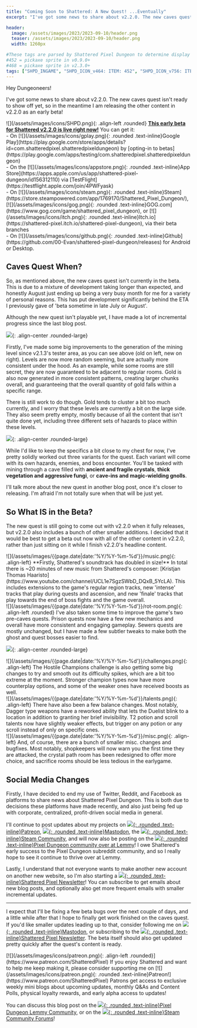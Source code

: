 ```yaml
---
title: "Coming Soon to Shattered: A New Quest! ...Eventually"
excerpt: "I've got some news to share about v2.2.0. The new caves quest isn't ready to show off yet, so in the meantime I am releasing the other content in v2.2.0 as an early beta!"

header:
  image: /assets/images/2023/2023-09-10/header.png
  teaser: /assets/images/2023/2023-09-10/header.png
  width: 1260px

#These tags are parsed by Shattered Pixel Dungeon to determine display in its news feed
#452 = pickaxe sprite in v0.9.0+
#468 = pickaxe sprite in v2.3.0+
tags: ["SHPD_INGAME", "SHPD_ICON_v464: ITEM: 452", "SHPD_ICON_v756: ITEM: 468"]
---
```


Hey Dungeoneers!

I've got some news to share about v2.2.0. The new caves quest isn't ready to show off yet, so in the meantime I am releasing the other content in v2.2.0 as an early beta!

<div markdown="1" class="img-text">
![](/assets/images/icons/SHPD.png){: .align-left .rounded} <b><u>This early beta for Shattered v2.2.0 is live right now!</u></b> You can get it:<br>- On [![](/assets/images/icons/gplay.png){: .rounded .text-inline}Google Play](https://play.google.com/store/apps/details?id=com.shatteredpixel.shatteredpixeldungeon) by [opting-in to betas](https://play.google.com/apps/testing/com.shatteredpixel.shatteredpixeldungeon)<br>- On the [![](/assets/images/icons/appstore.png){: .rounded .text-inline}App Store](https://apps.apple.com/us/app/shattered-pixel-dungeon/id156312110) via [TestFlight](https://testflight.apple.com/join/4PWFyask)<br>- On [![](/assets/images/icons/steam.png){: .rounded .text-inline}Steam](https://store.steampowered.com/app/1769170/Shattered_Pixel_Dungeon/), [![](/assets/images/icons/gog.png){: .rounded .text-inline}GOG.com](https://www.gog.com/game/shattered_pixel_dungeon), or [![](/assets/images/icons/itch.png){: .rounded .text-inline}Itch.io](https://shattered-pixel.itch.io/shattered-pixel-dungeon), via their beta branches<br>- On [![](/assets/images/icons/github.png){: .rounded .text-inline}Github](https://github.com/00-Evan/shattered-pixel-dungeon/releases) for Android or Desktop.
</div>

## Caves Quest When?

So, as mentioned above, the new caves quest isn't currently in the beta. This is due to a mixture of development taking longer than expected, and honestly August just ending up being a very busy month for me for a variety of personal reasons. This has put development significantly behind the ETA I previously gave of 'beta sometime in late July or August'.

Although the new quest isn't playable yet, I have made a lot of incremental progress since the last blog post.

![](/assets/images/{{page.date|date:'%Y/%Y-%m-%d'}}/levels.png){: .align-center .rounded-large}

Firstly, I've made some big improvements to the generation of the mining level since v2.1.3's tester area, as you can see above (old on left, new on right). Levels are now more random seeming, but are actually more consistent under the hood. As an example, while some rooms are still secret, they are now guaranteed to be adjacent to regular rooms. Gold is also now generated in more consistent patterns, creating larger chunks overall, and guaranteeing that the overall quantity of gold falls within a specific range.

There is still work to do though. Gold tends to cluster a bit too much currently, and I worry that these levels are currently a bit on the large side. They also seem pretty empty, mostly because of all the content that isn't quite done yet, including three different sets of hazards to place within these levels.

![](/assets/images/{{page.date|date:'%Y/%Y-%m-%d'}}/quest-types.png){: .align-center .rounded-large}

While I'd like to keep the specifics a bit close to my chest for now, I've pretty solidly worked out three variants for the quest. Each variant will come with its own hazards, enemies, and boss encounter. You'll be tasked with mining through a cave filled with **ancient and fragile crystals**, **thick vegetation and aggressive fungi**, or **cave-ins and magic-wielding gnolls**.

I'll talk more about the new quest in another blog post, once it's closer to releasing. I'm afraid I'm not totally sure when that will be just yet.

## So What IS in the Beta?

The new quest is still going to come out with v2.2.0 when it fully releases, but v2.2.0 also includes a bunch of other smaller additions. I decided that it would be best to get a beta out now with all of the other content in v2.2.0, rather than just sitting on it while I finish v2.2.0's headline content.

<div markdown="1" class="img-text">
![](/assets/images/{{page.date|date:'%Y/%Y-%m-%d'}}/music.png){: .align-left}
**Firstly, Shattered's soundtrack has doubled in size!** In total there is ~20 minutes of new music from Shattered's composer: [Kristjan Thomas Haaristo](https://www.youtube.com/channel/UCL1e7SgzSWbD_DQxB_5YcLA). This includes extensions to the game's regular region tracks, new 'intense' tracks that play during quests and ascension, and new 'finale' tracks that play towards the end of boss fights and the game overall.
</div>

<div markdown="1" class="img-text">
![](/assets/images/{{page.date|date:'%Y/%Y-%m-%d'}}/rot-room.png){: .align-left .rounded}
I've also taken some time to improve the game's two pre-caves quests. Prison quests now have a few new mechanics and overall have more consistent and engaging gameplay. Sewers quests are mostly unchanged, but I have made a few subtler tweaks to make both the ghost and quest bosses easier to find.
</div>

![](/assets/images/{{page.date|date:'%Y/%Y-%m-%d'}}/ghost.gif){: .align-center .rounded-large}

<div markdown="1" class="img-text">
![](/assets/images/{{page.date|date:'%Y/%Y-%m-%d'}}/challenges.png){: .align-left}
The Hostile Champions challenge is also getting some big changes to try and smooth out its difficulty spikes, which are a bit too extreme at the moment. Stronger champion types now have more counterplay options, and some of the weaker ones have received boosts as well.
</div>

<div markdown="1" class="img-text">
![](/assets/images/{{page.date|date:'%Y/%Y-%m-%d'}}/talents.png){: .align-left}
There have also been a few balance changes. Most notably, Dagger type weapons have a reworked ability that lets the Duelist blink to a location in addition to granting her brief invisibility. T2 potion and scroll talents now have slightly weaker effects, but trigger on any potion or any scroll instead of only on specific ones.
</div>

<div markdown="1" class="img-text">
![](/assets/images/{{page.date|date:'%Y/%Y-%m-%d'}}/misc.png){: .align-left}
And, of course, there are a bunch of smaller misc. changes and bugfixes. Most notably, shopkeepers will now warn you the first time they are attacked, the crystal path room has been redesigned to offer more choice, and sacrifice rooms should be less tedious in the earlygame.
</div>

## Social Media Changes

Firstly, I have decided to end my use of Twitter, Reddit, and Facebook as platforms to share news about Shattered Pixel Dungeon. This is both due to decisions these platforms have made recently, and also just being fed up with corporate, centralized, profit-driven social media in general.

I'll continue to post updates about my projects on [![](/assets/images/icons/patreon.png){: .rounded .text-inline}Patreon](https://www.patreon.com/ShatteredPixel), [![](/assets/images/icons/mastodon.png){: .rounded .text-inline}Mastodon](https://mastodon.gamedev.place/@ShatteredPixel), the [![](/assets/images/icons/steam.png){: .rounded .text-inline}Steam Community](https://steamcommunity.com/app/1769170/allnews/), and will now also be posting on the [![](/assets/images/icons/lemmy.png){: .rounded .text-inline}Pixel Dungeon community over at Lemmy](https://lemmy.world/c/pixeldungeon)! I owe Shattered's early success to the Pixel Dungeon subreddit community, and so I really hope to see it continue to thrive over at Lemmy.

Lastly, I understand that not everyone wants to make another new account on another new website, so I'm also starting a [![](/assets/images/icons/avatar.png){: .rounded .text-inline}Shattered Pixel Newsletter](/newsletter)! You can subscribe to get emails about new blog posts, and optionally also get more frequent emails with smaller incremental updates.

---

I expect that I'll be fixing a few beta bugs over the next couple of days, and a little while after that I hope to finally get work finished on the caves quest. If you'd like smaller updates leading up to that, consider following me on [![](/assets/images/icons/mastodon.png){: .rounded .text-inline}Mastodon](https://mastodon.gamedev.place/@ShatteredPixel), or subscribing to the [![](/assets/images/icons/avatar.png){: .rounded .text-inline}Shattered Pixel Newsletter](/newsletter). The beta itself should also get updated pretty quickly after the quest's content is ready.

<div markdown="1" class="img-text">
[![](/assets/images/icons/patreon.png){: .align-left .rounded}](https://www.patreon.com/ShatteredPixel) If you enjoy Shattered and want to help me keep making it, please consider supporting me on [![](/assets/images/icons/patreon.png){: .rounded .text-inline}Patreon!](https://www.patreon.com/ShatteredPixel) Patrons get access to exclusive weekly mini blogs about upcoming updates, monthly Q&As and Content Polls, physical loyalty rewards, and early alpha access to updates!
</div>

You can discuss this blog post on the [![](/assets/images/icons/lemmy.png){: .rounded .text-inline}Pixel Dungeon Lemmy Community](https://lemmy.world/post/4803893), or on the [![](/assets/images/icons/steam.png){: .rounded .text-inline}Steam Community Forums](https://steamcommunity.com/app/1769170/eventcomments/3824174193423904768)!